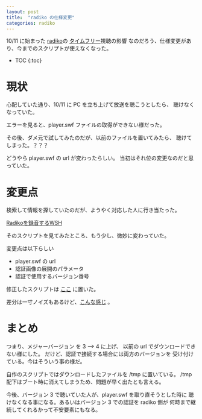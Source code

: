 ```yaml
---
layout: post
title:  "radiko の仕様変更"
categories: radiko
---
```

10/11 に始まった
[radiko](http://radiko.jp/)の
[タイムフリー](http://radiko.jp/rg/timefree/)視聴の影響
なのだろう、仕様変更があり、今までのスクリプトが使えなくなった。

* TOC
{:toc}

# 現状
心配していた通り、10/11 に PC を立ち上げて放送を聴こうとしたら、
聴けなくなっていた。

エラーを見ると、player.swf ファイルの取得ができない様だった。

その後、ダメ元で試してみたのだが、以前のファイルを置いてみたら、
聴けてしまった。？？？

どうやら player.swf の url が変わったらしい。
当初はそれ位の変更なのだと思っていた。


# 変更点

検索して情報を探していたのだが、ようやく対応した人に行き当たった。

[Radikoを録音するWSH](https://gist.github.com/booska/8861693)

そのスクリプトを見てみたところ、もう少し、微妙に変わっていた。

変更点は以下らしい

- player.swf の url
- 認証画像の展開のパラメータ
- 認証で使用するバージョン番号

修正したスクリプトは
[ここ](https://github.com/tayu/linuxtools/tree/master/radio)
に置いた。

差分は一寸ノイズもあるけど、[こんな感じ](https://github.com/tayu/linuxtools/commit/feef666a2b050637ae74f26d8a2439d88fb0e664#diff-a398fb77df76e6153df57cd65fd0a7c5)
。


# まとめ

つまり、メジャーバージョン を 3 --> 4 に上げ、
以前の url でダウンロードできない様にした。
だけど、認証で接続する場合には両方のバージョンを
受け付けている。今はそういう事の様だ。

自作のスクリプトではダウンロードしたファイルを /tmp に置いている。
/tmp 配下はブート時に消えてしまうため、問題が早く出たとも言える。

今後、バージョン 3 で聴いていた人が、player.swf を取り直そうとした時に
聴けなくなる事になる。あるいはバージョン 3 での認証を radiko 側が
何時まで継続してくれるかって不安要素にもなる。

